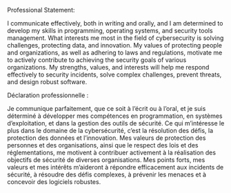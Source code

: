 Professional Statement:

I communicate effectively, both in writing and orally, and I am determined to develop my skills in programming, operating systems, and security tools management. What interests me most in the field of cybersecurity is solving challenges, protecting data, and innovation. My values of protecting people and organizations, as well as adhering to laws and regulations, motivate me to actively contribute to achieving the security goals of various organizations. My strengths, values, and interests will help me respond effectively to security incidents, solve complex challenges, prevent threats, and design robust software.



Déclaration professionnelle :

Je communique parfaitement, que ce soit à l’écrit ou à l’oral, et je suis déterminé à développer mes compétences en programmation, en systèmes d’exploitation, et dans la gestion des outils de sécurité. Ce qui m’intéresse le plus dans le domaine de la cybersécurité, c’est la résolution des défis, la protection des données et l’innovation. Mes valeurs de protection des personnes et des organisations, ainsi que le respect des lois et des réglementations, me motivent à contribuer activement à la réalisation des objectifs de sécurité de diverses organisations. Mes points forts, mes valeurs et mes intérêts m’aideront à répondre efficacement aux incidents de sécurité, à résoudre des défis complexes, à prévenir les menaces et à concevoir des logiciels robustes.

